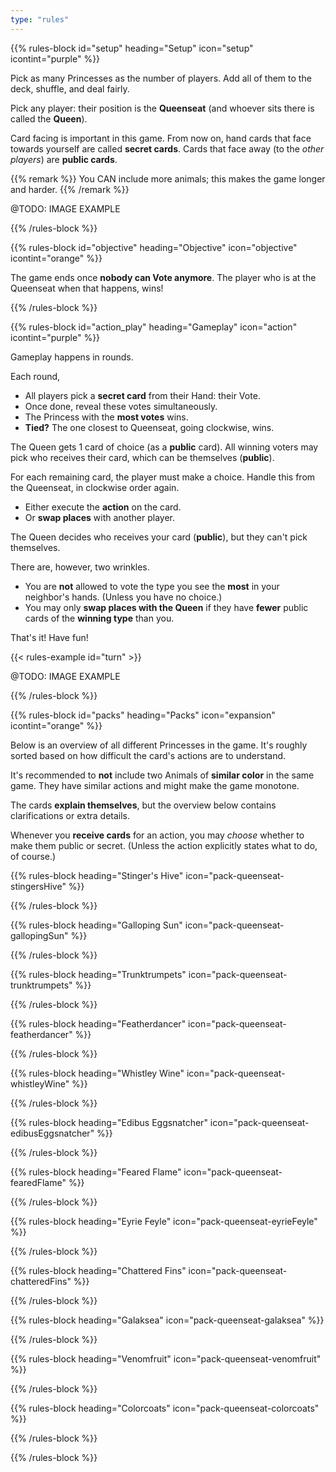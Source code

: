 ```yaml
---
type: "rules"
---
```


{{% rules-block id="setup" heading="Setup" icon="setup" icontint="purple" %}}

Pick as many Princesses as the number of players. Add all of them to the deck, shuffle, and deal fairly.

Pick any player: their position is the **Queenseat** (and whoever sits there is called the **Queen**).

Card facing is important in this game. From now on, hand cards that face towards yourself are called **secret cards**. Cards that face away (to the _other players_) are **public cards**.

{{% remark %}}
You CAN include more animals; this makes the game longer and harder.
{{% /remark %}}

@TODO: IMAGE EXAMPLE

{{% /rules-block %}}

{{% rules-block id="objective" heading="Objective" icon="objective" icontint="orange" %}}

The game ends once **nobody can Vote anymore**. The player who is at the Queenseat when that happens, wins!

{{% /rules-block %}}

{{% rules-block id="action_play" heading="Gameplay" icon="action" icontint="purple" %}}

Gameplay happens in rounds.

Each round,
* All players pick a **secret card** from their Hand: their Vote.
* Once done, reveal these votes simultaneously.
* The Princess with the **most votes** wins.
* **Tied?** The one closest to Queenseat, going clockwise, wins.

The Queen gets 1 card of choice (as a **public** card). All winning voters may pick who receives their card, which can be themselves (**public**).

For each remaining card, the player must make a choice. Handle this from the Queenseat, in clockwise order again.

* Either execute the **action** on the card.
* Or **swap places** with another player.

The Queen decides who receives your card (**public**), but they can't pick themselves.

There are, however, two wrinkles.

* You are **not** allowed to vote the type you see the **most** in your neighbor's hands. (Unless you have no choice.)
* You may only **swap places with the Queen** if they have **fewer** public cards of the **winning type** than you.

That's it! Have fun!

{{< rules-example id="turn" >}}

@TODO: IMAGE EXAMPLE

{{% /rules-block %}}

{{% rules-block id="packs" heading="Packs" icon="expansion" icontint="orange" %}}

Below is an overview of all different Princesses in the game. It's roughly sorted based on how difficult the card's actions are to understand.

It's recommended to **not** include two Animals of **similar color** in the same game. They have similar actions and might make the game monotone.

The cards **explain themselves**, but the overview below contains clarifications or extra details.

Whenever you **receive cards** for an action, you may _choose_ whether to make them public or secret. (Unless the action explicitly states what to do, of course.)

{{% rules-block heading="Stinger's Hive" icon="pack-queenseat-stingersHive" %}}

<div class="prince-info" data-prince="stingersHive"></div>

{{% /rules-block %}}

{{% rules-block heading="Galloping Sun" icon="pack-queenseat-gallopingSun" %}}

<div class="prince-info" data-prince="gallopingSun"></div>

{{% /rules-block %}}

{{% rules-block heading="Trunktrumpets" icon="pack-queenseat-trunktrumpets" %}}

<div class="prince-info" data-prince="trunktrumpets"></div>

{{% /rules-block %}}

{{% rules-block heading="Featherdancer" icon="pack-queenseat-featherdancer" %}}

<div class="prince-info" data-prince="featherdancer"></div>

{{% /rules-block %}}

{{% rules-block heading="Whistley Wine" icon="pack-queenseat-whistleyWine" %}}

<div class="prince-info" data-prince="whistleyWine"></div>

{{% /rules-block %}}

{{% rules-block heading="Edibus Eggsnatcher" icon="pack-queenseat-edibusEggsnatcher" %}}

<div class="prince-info" data-prince="edibusEggsnatcher"></div>

{{% /rules-block %}}

{{% rules-block heading="Feared Flame" icon="pack-queenseat-fearedFlame" %}}

<div class="prince-info" data-prince="fearedFlame"></div>

{{% /rules-block %}}

{{% rules-block heading="Eyrie Feyle" icon="pack-queenseat-eyrieFeyle" %}}

<div class="prince-info" data-prince="eyrieFeyle"></div>

{{% /rules-block %}}

{{% rules-block heading="Chattered Fins" icon="pack-queenseat-chatteredFins" %}}

<div class="prince-info" data-prince="chatteredFins"></div>

{{% /rules-block %}}

{{% rules-block heading="Galaksea" icon="pack-queenseat-galaksea" %}}

<div class="prince-info" data-prince="galaksea"></div>

{{% /rules-block %}}

{{% rules-block heading="Venomfruit" icon="pack-queenseat-venomfruit" %}}

<div class="prince-info" data-prince="venomfruit"></div>

{{% /rules-block %}}

{{% rules-block heading="Colorcoats" icon="pack-queenseat-colorcoats" %}}

<div class="prince-info" data-prince="colorcoats"></div>

{{% /rules-block %}}

{{% /rules-block %}}
